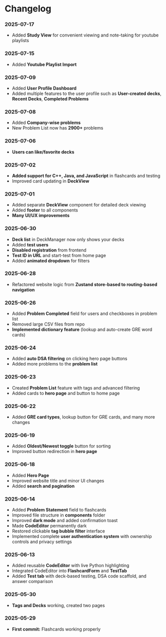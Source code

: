 # Changelog

### 2025-07-17
- Added **Study View** for convenient viewing and note-taking for youtube playlists

### 2025-07-15
- Added **Youtube Playlist Import**

### 2025-07-09
- Added **User Profile Dashboard**
- Added multiple features to the user profile such as **User-created decks**, **Recent Decks**, **Completed Problems**

### 2025-07-08
- Added **Company-wise problems**
- New Problem List now has **2900+** problems
### 2025-07-06
- **Users can like/favorite decks**

### 2025-07-02
- **Added support for C++, Java, and JavaScript** in flashcards and testing
- Improved card updating in **DeckView**

### 2025-07-01
- Added separate **DeckView** component for detailed deck viewing
- Added **footer** to all components
- **Many UI/UX improvements**

### 2025-06-30
- **Deck list** in DeckManager now only shows your decks
- Added **test users**
- **Disabled registration** from frontend
- **Test ID in URL** and start-test from home page
- Added **animated dropdown** for filters

### 2025-06-28
- Refactored website logic from **Zustand store-based to routing-based navigation**

### 2025-06-26
- Added **Problem Completed** field for users and checkboxes in problem list
- Removed large CSV files from repo
- **Implemented dictionary feature** (lookup and auto-create GRE word cards)

### 2025-06-24
- Added **auto DSA filtering** on clicking hero page buttons
- Added more problems to the **problem list**

### 2025-06-23
- Created **Problem List** feature with tags and advanced filtering
- Added cards to **hero page** and button to home page

### 2025-06-22
- Added **GRE card types**, lookup button for GRE cards, and many more changes

### 2025-06-19
- Added **Oldest/Newest toggle** button for sorting
- Improved button redirection in **hero page**

### 2025-06-18
- Added **Hero Page**
- Improved website title and minor UI changes
- Added **search and pagination**

### 2025-06-14
- Added **Problem Statement** field to flashcards
- Improved file structure in **components** folder
- Improved **dark mode** and added confirmation toast
- Made **CodeEditor** permanently dark
- Restored clickable **tag bubble filter** interface
- Implemented complete **user authentication system** with ownership controls and privacy settings

### 2025-06-13
- Added reusable **CodeEditor** with live Python highlighting
- Integrated CodeEditor into **FlashcardForm** and **TestTab**
- Added **Test tab** with deck-based testing, DSA code scaffold, and answer comparison

### 2025-05-30
- **Tags and Decks** working, created two pages

### 2025-05-29
- **First commit:** Flashcards working properly 